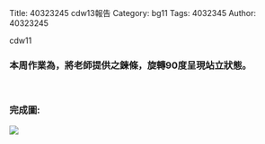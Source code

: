 Title: 40323245 cdw13報告
Category: bg11
Tags: 4032345
Author: 40323245

cdw11
<!-- PELICAN_END_SUMMARY -->

<h3>本周作業為，將老師提供之鍊條，旋轉90度呈現站立狀態。</h3>
<br/>
<h3>完成圖:</h3>
<img src="http://i.imgur.com/Bx7pxhW.png"> 